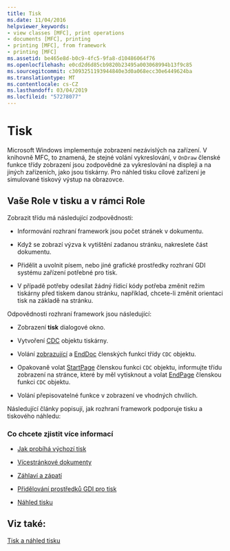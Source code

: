 ```yaml
---
title: Tisk
ms.date: 11/04/2016
helpviewer_keywords:
- view classes [MFC], print operations
- documents [MFC], printing
- printing [MFC], from framework
- printing [MFC]
ms.assetid: be465e8d-b0c9-4fc5-9fa8-d10486064f76
ms.openlocfilehash: e0cd2d6d85cb9820b23495a003068994b13f9c85
ms.sourcegitcommit: c3093251193944840e3d0a068ecc30e6449624ba
ms.translationtype: MT
ms.contentlocale: cs-CZ
ms.lasthandoff: 03/04/2019
ms.locfileid: "57278077"
---
```

# <a name="printing"></a>Tisk

Microsoft Windows implementuje zobrazení nezávislých na zařízení. V knihovně MFC, to znamená, že stejné volání vykreslování, v `OnDraw` členské funkce třídy zobrazení jsou zodpovědné za vykreslování na displeji a na jiných zařízeních, jako jsou tiskárny. Pro náhled tisku cílové zařízení je simulované tiskový výstup na obrazovce.

##  <a name="_core_your_role_in_printing_vs.._the_framework.92.s_role"></a> Vaše Role v tisku a v rámci Role

Zobrazit třídu má následující zodpovědnosti:

- Informování rozhraní framework jsou počet stránek v dokumentu.

- Když se zobrazí výzva k vytištění zadanou stránku, nakreslete část dokumentu.

- Přidělit a uvolnit písem, nebo jiné grafické prostředky rozhraní GDI systému zařízení potřebné pro tisk.

- V případě potřeby odesílat žádný řídicí kódy potřeba změnit režim tiskárny před tiskem danou stránku, například, chcete-li změnit orientaci tisk na základě na stránku.

Odpovědnosti rozhraní framework jsou následující:

- Zobrazení **tisk** dialogové okno.

- Vytvoření [CDC](../mfc/reference/cdc-class.md) objektu tiskárny.

- Volání [zobrazující](../mfc/reference/cdc-class.md#startdoc) a [EndDoc](../mfc/reference/cdc-class.md#enddoc) členských funkcí třídy `CDC` objektu.

- Opakovaně volat [StartPage](../mfc/reference/cdc-class.md#startpage) členskou funkci `CDC` objektu, informujte třídu zobrazení na stránce, které by měl vytisknout a volat [EndPage](../mfc/reference/cdc-class.md#endpage) členskou funkci `CDC` objektu.

- Volání přepisovatelné funkce v zobrazení ve vhodných chvílích.

Následující články popisují, jak rozhraní framework podporuje tisku a tiskového náhledu:

### <a name="what-do-you-want-to-know-more-about"></a>Co chcete zjistit více informací

- [Jak probíhá výchozí tisk](../mfc/how-default-printing-is-done.md)

- [Vícestránkové dokumenty](../mfc/multipage-documents.md)

- [Záhlaví a zápatí](../mfc/headers-and-footers.md)

- [Přidělování prostředků GDI pro tisk](../mfc/allocating-gdi-resources.md)

- [Náhled tisku](../mfc/print-preview-architecture.md)

## <a name="see-also"></a>Viz také:

[Tisk a náhled tisku](../mfc/printing-and-print-preview.md)
